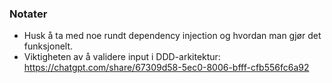 ### Notater
* Husk å ta med noe rundt dependency injection og hvordan man gjør det funksjonelt.
* Viktigheten av å validere input i DDD-arkitektur: https://chatgpt.com/share/67309d58-5ec0-8006-bfff-cfb556fc6a92